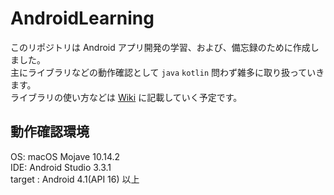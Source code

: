 # AndroidLearning

このリポジトリは Android アプリ開発の学習、および、備忘録のために作成しました。  
主にライブラリなどの動作確認として `java` `kotlin` 問わず雑多に取り扱っていきます。  
ライブラリの使い方などは [Wiki](https://github.com/ttanaka330/AndroidLearning/wiki) に記載していく予定です。  

## 動作確認環境

OS:  macOS Mojave 10.14.2  
IDE: Android Studio 3.3.1  
target : Android 4.1(API 16) 以上

